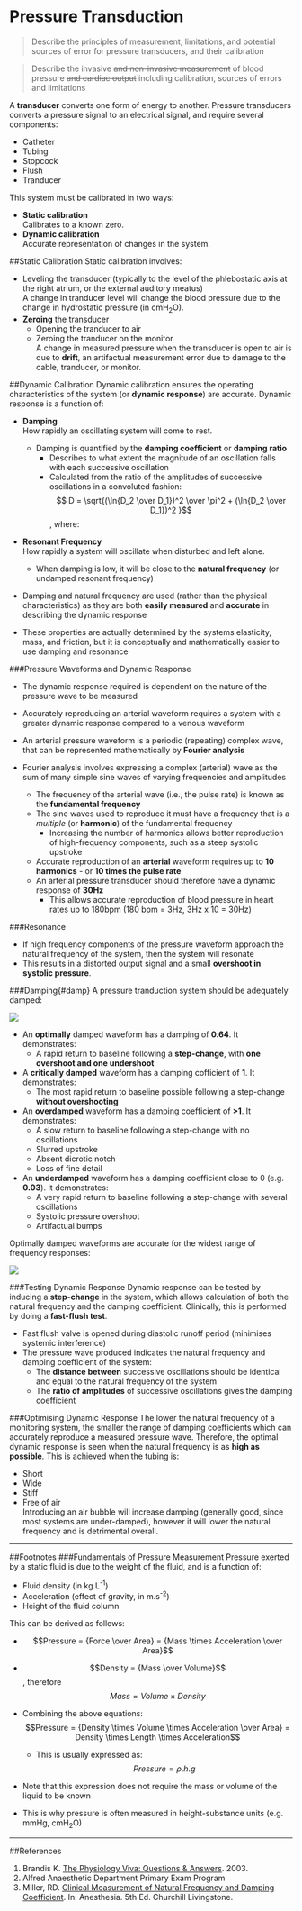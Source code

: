 # Pressure Transduction

> Describe the principles of measurement, limitations, and potential sources of error for pressure transducers, and their calibration  

<!--></!-->

> Describe the invasive ~~and non-invasive measurement~~ of blood pressure ~~and cardiac output~~ including calibration, sources of errors and limitations

A **transducer** converts one form of energy to another. Pressure transducers converts a pressure signal to an electrical signal, and require several components:
* Catheter
* Tubing
* Stopcock
* Flush
* Tranducer

This system must be calibrated in two ways:
* **Static calibration**  
Calibrates to a known zero.
* **Dynamic calibration**  
Accurate representation of changes in the system.

##Static Calibration
Static calibration involves:
* Leveling the transducer (typically to the level of the phlebostatic axis at the right atrium, or the external auditory meatus)  
A change in tranducer level will change the blood pressure due to the change in hydrostatic pressure (in cmH<sub>2</sub>O).
* **Zeroing** the transducer
  * Opening the tranducer to air
  * Zeroing the tranducer on the monitor  
  A change in measured pressure when the transducer is open to air is due to **drift**, an artifactual measurement error due to damage to the cable, tranducer, or monitor.
  
##Dynamic Calibration
Dynamic calibration ensures the operating characteristics of the system (or **dynamic response**) are accurate. Dynamic response is a function of:
* **Damping**  
How rapidly an oscillating system will come to rest.
  * Damping is quantified by the **damping coefficient** or **damping ratio**
    * Describes to what extent the magnitude of an oscillation falls with each successive oscillation
    * Calculated from the ratio of the amplitudes of successive oscillations in a convoluted fashion:  
      $$ D = \sqrt{(\ln{D_2 \over D_1})^2 \over \pi^2 + (\ln{D_2 \over D_1})^2 }$$, where:  


* **Resonant Frequency**  
How rapidly a system will oscillate when disturbed and left alone.
  * When damping is low, it will be close to the **natural frequency** (or undamped resonant frequency)


* Damping and natural frequency are used (rather than the physical characteristics) as they are both **easily measured** and **accurate** in describing the dynamic response
* These properties are actually determined by the systems elasticity, mass, and friction, but it is conceptually and mathematically easier to use damping and resonance

###Pressure Waveforms and Dynamic Response
* The dynamic response required is dependent on the nature of the pressure wave to be measured
* Accurately reproducing an arterial waveform requires a system with a greater dynamic response compared to a venous waveform


* An arterial pressure waveform is a periodic (repeating) complex wave, that can be represented mathematically by **Fourier analysis**
* Fourier analysis involves expressing a complex (arterial) wave as the sum of many simple sine waves of varying frequencies and amplitudes
  * The frequency of the arterial wave (i.e., the pulse rate) is known as the **fundamental frequency**
  * The sine waves used to reproduce it must have a frequency that is a *multiple* (or **harmonic**) of the fundamental frequency
    * Increasing the number of harmonics allows better reproduction of high-frequency components, such as a steep systolic upstroke
  * Accurate reproduction of an **arterial** waveform requires up to **10 harmonics** - or **10 times the pulse rate**
  * An arterial pressure transducer should therefore have a dynamic response of **30Hz**
    * This allows accurate reproduction of blood pressure in heart rates up to 180bpm (180 bpm = 3Hz, 3Hz x 10 = 30Hz)


###Resonance
* If high frequency components of the pressure waveform approach the natural frequency of the system, then the system will resonate
* This results in a distorted output signal and a small **overshoot in systolic pressure**.

###Damping{#damp}
A pressure tranduction system should be adequately damped:

<img src="resources\damping2.svg">


* An **optimally** damped waveform has a damping of **0.64**. It demonstrates:
  * A rapid return to baseline following a **step-change**, with **one overshoot and one undershoot**
* A **critically damped** waveform has a damping cofficient of **1**. It demonstrates:
  * The most rapid return to baseline possible following a step-change **without overshooting**
* An **overdamped** waveform has a damping coefficient of **>1**. It demonstrates:
  * A slow return to baseline following a step-change  with no oscillations
  * Slurred upstroke
  * Absent dicrotic notch
  * Loss of fine detail
* An **underdamped** waveform has a damping coefficient close to 0 (e.g. **0.03**). It demonstrates:
  * A very rapid return to baseline following a step-change  with several oscillations
  * Systolic pressure overshoot
  * Artifactual bumps


Optimally damped waveforms are accurate for the widest range of frequency responses:

<img src="resources\damping.svg">


###Testing Dynamic Response
Dynamic response can be tested by inducing a **step-change** in the system, which allows calculation of both the natural frequency and the damping coefficient. Clinically, this is performed by doing a **fast-flush test**.

* Fast flush valve is opened during diastolic runoff period (minimises systemic interference)
* The pressure wave produced indicates the natural frequency and damping coefficient of the system:
  * The **distance between** successive oscillations should be identical and equal to the natural frequency of the system
  * The **ratio of amplitudes** of successive oscillations gives the damping coefficient

###Optimising Dynamic Response
The lower the natural frequency of a monitoring system, the smaller the range of damping coefficients which can accurately reproduce a measured pressure wave. Therefore, the optimal dynamic response is seen when the natural frequency is as **high as possible**. This is achieved when the tubing is:
* Short
* Wide
* Stiff
* Free of air  
Introducing an air bubble will increase damping (generally good, since most systems are under-damped), however it will lower the natural frequency and is detrimental overall.

---
##Footnotes
###Fundamentals of Pressure Measurement
Pressure exerted by a static fluid is due to the weight of the fluid, and is a function of:
* Fluid density (in kg.L<sup>-1</sup>)
* Acceleration (effect of gravity, in m.s<sup>-2</sup>)
* Height of the fluid column

This can be derived as follows:  
* $$Pressure = {Force \over Area} = {Mass \times Acceleration \over Area}$$
* $$Density = {Mass \over Volume}$$, therefore $$Mass = Volume \times Density$$
* Combining the above equations:  
$$Pressure = {Density \times Volume \times Acceleration \over Area} = Density \times Length \times Acceleration$$
  * This is usually expressed as:  $$Pressure = \rho .h.g$$
  

* Note that this expression does not require the mass or volume of the liquid to be known
* This is why pressure is often measured in height-substance units (e.g. mmHg, cmH<sub>2</sub>O)

---
##References
1. Brandis K. [The Physiology Viva: Questions & Answers](http://www.anaesthesiamcq.com/vivabook.php). 2003.
2. Alfred Anaesthetic Department Primary Exam Program
3. Miller, RD. [Clinical Measurement of Natural Frequency and Damping Coefficient](http://web.squ.edu.om/med-Lib/MED_CD/E_CDs/anesthesia/site/content/v03/030264r00.HTM). In: Anesthesia. 5th Ed. Churchill Livingstone.
